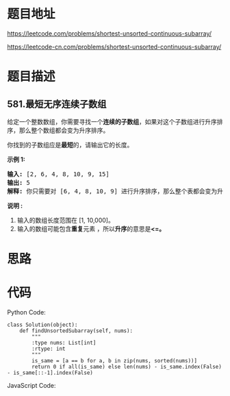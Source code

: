 # 题目地址
https://leetcode.com/problems/shortest-unsorted-continuous-subarray/

https://leetcode-cn.com/problems/shortest-unsorted-continuous-subarray/
# 题目描述
## 581.最短无序连续子数组
<p>给定一个整数数组，你需要寻找一个<strong>连续的子数组</strong>，如果对这个子数组进行升序排序，那么整个数组都会变为升序排序。</p>

<p>你找到的子数组应是<strong>最短</strong>的，请输出它的长度。</p>

<p><strong>示例 1:</strong></p>

<pre>
<strong>输入:</strong> [2, 6, 4, 8, 10, 9, 15]
<strong>输出:</strong> 5
<strong>解释:</strong> 你只需要对 [6, 4, 8, 10, 9] 进行升序排序，那么整个表都会变为升序排序。
</pre>

<p><strong>说明 :</strong></p>

<ol>
	<li>输入的数组长度范围在&nbsp;[1, 10,000]。</li>
	<li>输入的数组可能包含<strong>重复</strong>元素&nbsp;，所以<strong>升序</strong>的意思是<strong>&lt;=。</strong></li>
</ol>

# 思路

# 代码
Python Code:

```
class Solution(object):
    def findUnsortedSubarray(self, nums):
        """
        :type nums: List[int]
        :rtype: int
        """
        is_same = [a == b for a, b in zip(nums, sorted(nums))]
        return 0 if all(is_same) else len(nums) - is_same.index(False) - is_same[::-1].index(False)
```
JavaScript Code:

```

```
